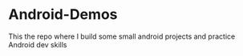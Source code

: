 # Android-Demos

This the repo where I build some small android projects and practice Android dev skills
